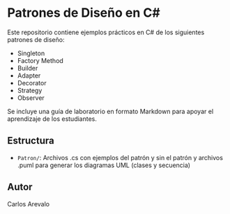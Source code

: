 # Patrones de Diseño en C#

Este repositorio contiene ejemplos prácticos en C# de los siguientes patrones de diseño:

- Singleton
- Factory Method
- Builder
- Adapter
- Decorator
- Strategy
- Observer

Se incluye una guía de laboratorio en formato Markdown para apoyar el aprendizaje de los estudiantes.

## Estructura

- `Patron/`: Archivos .cs con ejemplos del patrón y sin el patrón y archivos .puml para generar los diagramas UML (clases y secuencia)

## Autor

Carlos Arevalo
